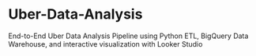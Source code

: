 # Uber-Data-Analysis
End-to-End Uber Data Analysis Pipeline using Python ETL, BigQuery Data Warehouse, and interactive visualization with Looker Studio
